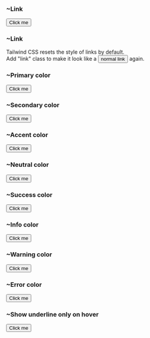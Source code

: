 



### ~Link
<button class="link">Click me</button>




### ~Link
<p>Tailwind CSS resets the style of links by default.
  <br/>
  Add "link" class to make it look like a
  <button class="link">normal link</button> again.
</p>




### ~Primary color
<button class="link link-primary">Click me</button>




### ~Secondary color
<button class="link link-secondary">Click me</button>




### ~Accent color
<button class="link link-accent">Click me</button>




### ~Neutral color
<button class="link link-neutral">Click me</button>




### ~Success color
<button class="link link-success">Click me</button>




### ~Info color
<button class="link link-info">Click me</button>




### ~Warning color
<button class="link link-warning">Click me</button>




### ~Error color
<button class="link link-error">Click me</button>




### ~Show underline only on hover
<button class="link link-hover">Click me</button>


